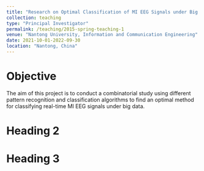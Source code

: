 ```yaml
---
title: "Research on Optimal Classification of MI EEG Signals under Big Data"
collection: teaching
type: "Principal Investigator"
permalink: /teaching/2015-spring-teaching-1
venue: "Nantong University, Information and Communication Engineering"
date: 2021-10-01-2022-09-30
location: "Nantong, China"
---
```


Objective
======
The aim of this project is to conduct a combinatorial study using different pattern recognition and classification algorithms to find an optimal method for classifying real-time MI EEG signals under big data.

Heading 2
======

Heading 3
======
